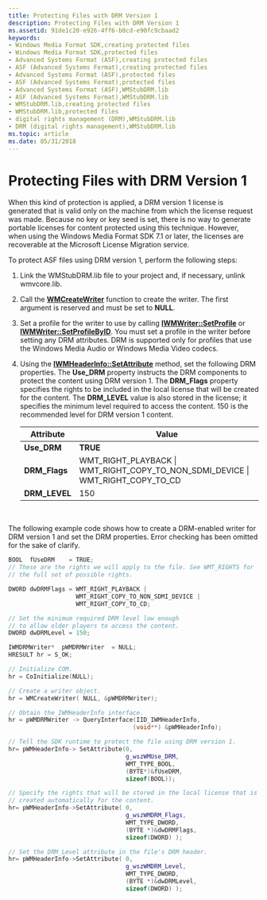```yaml
---
title: Protecting Files with DRM Version 1
description: Protecting Files with DRM Version 1
ms.assetid: 91de1c20-e926-4ff6-b0cd-e90fc9cbaad2
keywords:
- Windows Media Format SDK,creating protected files
- Windows Media Format SDK,protected files
- Advanced Systems Format (ASF),creating protected files
- ASF (Advanced Systems Format),creating protected files
- Advanced Systems Format (ASF),protected files
- ASF (Advanced Systems Format),protected files
- Advanced Systems Format (ASF),WMStubDRM.lib
- ASF (Advanced Systems Format),WMStubDRM.lib
- WMStubDRM.lib,creating protected files
- WMStubDRM.lib,protected files
- digital rights management (DRM),WMStubDRM.lib
- DRM (digital rights management),WMStubDRM.lib
ms.topic: article
ms.date: 05/31/2018
---
```


# Protecting Files with DRM Version 1

When this kind of protection is applied, a DRM version 1 license is generated that is valid only on the machine from which the license request was made. Because no key or key seed is set, there is no way to generate portable licenses for content protected using this technique. However, when using the Windows Media Format SDK 7.1 or later, the licenses are recoverable at the Microsoft License Migration service.

To protect ASF files using DRM version 1, perform the following steps:

1.  Link the WMStubDRM.lib file to your project and, if necessary, unlink wmvcore.lib.
2.  Call the [**WMCreateWriter**](/previous-versions/windows/desktop/api/Wmsdkidl/nf-wmsdkidl-wmcreatewriter) function to create the writer. The first argument is reserved and must be set to **NULL**.
3.  Set a profile for the writer to use by calling [**IWMWriter::SetProfile**](/previous-versions/windows/desktop/api/Wmsdkidl/nf-wmsdkidl-iwmwriter-setprofile) or [**IWMWriter::SetProfileByID**](/previous-versions/previous-versions/windows/desktop/api/wmsdkidl/nf-wmsdkidl-iwmwriter-setprofilebyid). You must set a profile in the writer before setting any DRM attributes. DRM is supported only for profiles that use the Windows Media Audio or Windows Media Video codecs.
4.  Using the [**IWMHeaderInfo::SetAttribute**](/previous-versions/windows/desktop/api/Wmsdkidl/nf-wmsdkidl-iwmheaderinfo-setattribute) method, set the following DRM properties. The **Use\_DRM** property instructs the DRM components to protect the content using DRM version 1. The **DRM\_Flags** property specifies the rights to be included in the local license that will be created for the content. The **DRM\_LEVEL** value is also stored in the license; it specifies the minimum level required to access the content. 150 is the recommended level for DRM version 1 content.

    | Attribute      | Value                                                                                       |
    |----------------|---------------------------------------------------------------------------------------------|
    | **Use\_DRM**   | **TRUE**                                                                                    |
    | **DRM\_Flags** | WMT\_RIGHT\_PLAYBACK \| WMT\_RIGHT\_COPY\_TO\_NON\_SDMI\_DEVICE \| WMT\_RIGHT\_COPY\_TO\_CD |
    | **DRM\_LEVEL** | 150                                                                                         |

    

     

The following example code shows how to create a DRM-enabled writer for DRM version 1 and set the DRM properties. Error checking has been omitted for the sake of clarify.


```C++
BOOL  fUseDRM    = TRUE;
// These are the rights we will apply to the file. See WMT_RIGHTS for
// the full set of possible rights.

DWORD dwDRMFlags = WMT_RIGHT_PLAYBACK | 
                   WMT_RIGHT_COPY_TO_NON_SDMI_DEVICE | 
                   WMT_RIGHT_COPY_TO_CD;

// Set the minimum required DRM level low enough
// to allow older players to access the content.
DWORD dwDRMLevel = 150;

IWMDRMWriter*  pWMDRMWriter  = NULL;
HRESULT hr = S_OK;

// Initialize COM.
hr = CoInitialize(NULL);

// Create a writer object.
hr = WMCreateWriter( NULL, &pWMDRMWriter);

// Obtain the IWMHeaderInfo interface.
hr = pWMDRMWriter -> QueryInterface(IID_IWMHeaderInfo, 
                                   (void**) &pWMHeaderInfo);

// Tell the SDK runtime to protect the file using DRM version 1.
hr= pWMHeaderInfo-> SetAttribute(0,
                                 g_wszWMUse_DRM,
                                 WMT_TYPE_BOOL,
                                 (BYTE*)&fUseDRM,
                                 sizeof(BOOL));

// Specify the rights that will be stored in the local license that is
// created automatically for the content.
hr= pWMHeaderInfo->SetAttribute( 0,
                                 g_wszWMDRM_Flags, 
                                 WMT_TYPE_DWORD,
                                 (BYTE *)&dwDRMFlags,
                                 sizeof(DWORD) );

// Set the DRM_Level attribute in the file's DRM header.
hr= pWMHeaderInfo->SetAttribute( 0,
                                 g_wszWMDRM_Level, 
                                 WMT_TYPE_DWORD,
                                 (BYTE *)&dwDRMLevel,
                                 sizeof(DWORD) );
```



 

 




